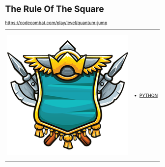 # The Rule Of The Square

https://codecombat.com/play/level/quantum-jump
<table>
<tr>
<td>

![Hero Picture](hero.png?raw=true "Hero Picture")

</td>
<td>
<ul>
<li>

[PYTHON](TheBigGuy.py)

</li>
</td>
</tr>
<table>